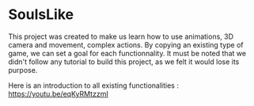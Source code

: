 # SoulsLike

This project was created to make us learn how to use animations, 3D camera and movement, complex actions. By copying an existing type of game, we can set a goal for each functionnality. It must be noted that we didn't follow any tutorial to build this project, as we felt it would lose its purpose.


Here is an introduction to all existing functionalities :
https://youtu.be/eqKyRMtzzmI
